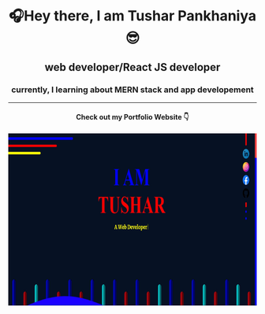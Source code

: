 <h1 align="center">🎧Hey there, I am Tushar Pankhaniya😎</h1>
<h2 align="center">web developer/React JS developer</h2>
<h3 align="center">currently, I learning about MERN stack and app developement</h3>
<hr>
<h4 align="center">Check out my Portfolio Website 👇 </h4>
<p align="center">
    <a href="http://www.webdevelopertushar.tech/">
        <img src = "webback.jpg" height="350" width="700">
    </a>
</p>



